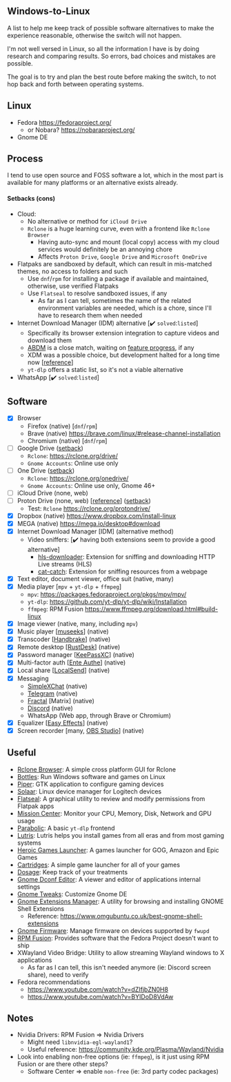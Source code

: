## Windows-to-Linux
A list to help me keep track of possible software alternatives to make the experience reasonable, otherwise the switch will not happen.

I'm not well versed in Linux, so all the information I have is by doing research and comparing results. So errors, bad choices and mistakes are possible.

The goal is to try and plan the best route before making the switch, to not hop back and forth between operating systems.

## Linux
- Fedora https://fedoraproject.org/
  - or Nobara? https://nobaraproject.org/
- Gnome DE

## Process
I tend to use open source and FOSS software a lot, which in the most part is available for many platforms or an alternative exists already.

#### Setbacks (cons)
- Cloud:
  - No alternative or method for `iCloud Drive`
  - `Rclone` is a huge learning curve, even with a frontend like `Rclone Browser`
    - Having auto-sync and mount (local copy) access with my cloud services would definitely be an annoying chore
    - Affects `Proton Drive`, `Google Drive` and `Microsoft OneDrive`
- Flatpaks are sandboxed by default, which can result in mis-matched themes, no access to folders and such
  - Use `dnf`/`rpm` for installing a package if available and maintained, otherwise, use verified Flatpaks
  - Use `Flatseal` to resolve sandboxed issues, if any
    - As far as I can tell, sometimes the name of the related environment variables are needed, which is a chore, since I'll have to research them when needed
- Internet Download Manager (IDM) alternative [✔️ `solved`:`listed`]
  - Specifically its browser extension integration to capture videos and download them
  - [ABDM](https://github.com/amir1376/ab-download-manager) is a close match, waiting on [feature progress](https://github.com/amir1376/ab-download-manager/issues/9), if any
  - XDM was a possible choice, but development halted for a long time now [[reference](https://github.com/subhra74/xdm/discussions/768#discussioncomment-10842375)]
  - `yt-dlp` offers a static list, so it's not a viable alternative
- WhatsApp [✔️ `solved`:`listed`]

## Software
- [x] Browser
  - Firefox (native) [`dnf`/`rpm`]
  - Brave (native) https://brave.com/linux/#release-channel-installation
  - Chromium (native) [`dnf`/`rpm`]
- [ ] Google Drive ([setback](#setbacks-cons))
  - `Rclone`: https://rclone.org/drive/
  - `Gnome Accounts`: Online use only
- [ ] One Drive ([setback](#setbacks-cons))
  - `Rclone`: https://rclone.org/onedrive/
  - `Gnome Accounts`: Online use only, Gnome 46+
- [ ] iCloud Drive (none, web)
- [ ] Proton Drive (none, web) [[reference](https://www.reddit.com/r/ProtonDrive/comments/1e34coe/discussion_thread_for_proton_drive_on_linux_lets/)] ([setback](#setbacks-cons))
  - Test: `Rclone` https://rclone.org/protondrive/
- [x] Dropbox (native) https://www.dropbox.com/install-linux
- [x] MEGA (native) https://mega.io/desktop#download
- [x] Internet Download Manager [IDM] (alternative method)
  - Video sniffers: [✔️ having both extensions seem to provide a good alternative]
    - [hls-downloader](https://github.com/puemos/hls-downloader): Extension for sniffing and downloading HTTP Live streams (HLS)
    - [cat-catch](https://github.com/xifangczy/cat-catch): Extension for sniffing resources from a webpage
- [x] Text editor, document viewer, office suit (native, many)
- [x] Media player [`mpv` + `yt-dlp` + `ffmpeg`]
  - `mpv`: https://packages.fedoraproject.org/pkgs/mpv/mpv/
  - `yt-dlp`: https://github.com/yt-dlp/yt-dlp/wiki/Installation
  - `ffmpeg`: RPM Fusion https://www.ffmpeg.org/download.html#build-linux
- [x] Image viewer (native, many, including `mpv`)
- [x] Music player [[museeks](https://github.com/martpie/museeks)] (native)
- [x] Transcoder [[Handbrake](https://github.com/HandBrake/HandBrake)] (native)
- [x] Remote desktop [[RustDesk](https://github.com/rustdesk/rustdesk)] (native)
- [x] Password manager [[KeePassXC](https://github.com/keepassxreboot/keepassxc)] (native)
- [x] Multi-factor auth [[Ente Authe](https://github.com/ente-io/ente#ente-auth)] (native)
- [x] Local share [[LocalSend](https://github.com/localsend/localsend)] (native)
- [x] Messaging
  - [SimpleXChat](https://github.com/simplex-chat/simplex-chat) (native)
  - [Telegram](https://flathub.org/apps/org.telegram.desktop) (native)
  - [Fractal](https://gitlab.gnome.org/World/fractal) [Matrix] (native)
  - [Discord](https://flathub.org/apps/com.discordapp.Discord) (native)
  - WhatsApp (Web app, through Brave or Chromium)
- [x] Equalizer [[Easy Effects](https://github.com/wwmm/easyeffects)] (native)
- [x] Screen recorder [many, [OBS Studio](https://flathub.org/apps/com.obsproject.Studio)] (native)

## Useful
- [Rclone Browser](https://github.com/kapitainsky/RcloneBrowser): A simple cross platform GUI for Rclone
- [Bottles](https://github.com/bottlesdevs/Bottles): Run Windows software and games on Linux
- [Piper](https://github.com/libratbag/piper): GTK application to configure gaming devices
- [Solaar](https://github.com/pwr-Solaar/Solaar): Linux device manager for Logitech devices
- [Flatseal](https://flathub.org/apps/com.github.tchx84.Flatseal): A graphical utility to review and modify permissions from Flatpak apps
- [Mission Center](https://flathub.org/apps/io.missioncenter.MissionCenter): Monitor your CPU, Memory, Disk, Network and GPU usage
- [Parabolic](https://flathub.org/apps/org.nickvision.tubeconverter): A basic `yt-dlp` frontend
- [Lutris](https://flathub.org/apps/net.lutris.Lutris): Lutris helps you install games from all eras and from most gaming systems
- [Heroic Games Launcher](https://github.com/Heroic-Games-Launcher/HeroicGamesLauncher): A games launcher for GOG, Amazon and Epic Games
- [Cartridges](https://flathub.org/apps/page.kramo.Cartridges): A simple game launcher for all of your games
- [Dosage](https://flathub.org/apps/io.github.diegopvlk.Dosage): Keep track of your treatments
- [Gnome Dconf Editor](https://wiki.gnome.org/Apps(2f)DconfEditor.html): A viewer and editor of applications internal settings
- [Gnome Tweaks](https://gitlab.gnome.org/GNOME/gnome-tweaks): Customize Gnome DE
- [Gnome Extensions Manager](https://flathub.org/apps/com.mattjakeman.ExtensionManager): A utility for browsing and installing GNOME Shell Extensions
  - Reference: https://www.omgubuntu.co.uk/best-gnome-shell-extensions
- [Gnome Firmware](https://gitlab.gnome.org/World/gnome-firmware): Manage firmware on devices supported by `fwupd`
- [RPM Fusion](https://rpmfusion.org/): Provides software that the Fedora Project doesn't want to ship
- XWayland Video Bridge: Utility to allow streaming Wayland windows to X applications
  - As far as I can tell, this isn't needed anymore (ie: Discord screen share), need to verify
- Fedora recommendations
  - https://www.youtube.com/watch?v=dZIfjbZN0H8
  - https://www.youtube.com/watch?v=BYIDoD8VdAw

## Notes
- Nvidia Drivers: RPM Fusion => Nvidia Drivers
  - Might need `libnvidia-egl-wayland1`?
  - Useful reference: https://community.kde.org/Plasma/Wayland/Nvidia
- Look into enabling non-free options (ie: `ffmpeg`), is it just using RPM Fusion or are there other steps?
  - Software Center => enable `non-free` (ie: 3rd party codec packages)
